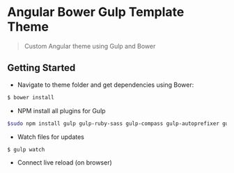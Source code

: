 # Angular Bower Gulp Template Theme 
> Custom Angular theme using Gulp and Bower 


## Getting Started
+ Navigate to theme folder and get dependencies using Bower:

```bash
$ bower install
```

+ NPM install all plugins for Gulp

```bash
$sudo npm install gulp gulp-ruby-sass gulp-compass gulp-autoprefixer gulp-minify-css gulp-jshint gulp-concat gulp-uglify gulp-imagemin gulp-clean gulp-notify gulp-rename gulp-livereload gulp-cache main-bower-files --save-dev
```

+ Watch files for updates
```bash
$ gulp watch
```

+ Connect live reload (on browser)


